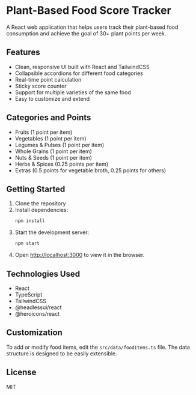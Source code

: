 # Plant-Based Food Score Tracker

A React web application that helps users track their plant-based food consumption and achieve the goal of 30+ plant points per week.

## Features

- Clean, responsive UI built with React and TailwindCSS
- Collapsible accordions for different food categories
- Real-time point calculation
- Sticky score counter
- Support for multiple varieties of the same food
- Easy to customize and extend

## Categories and Points

- Fruits (1 point per item)
- Vegetables (1 point per item)
- Legumes & Pulses (1 point per item)
- Whole Grains (1 point per item)
- Nuts & Seeds (1 point per item)
- Herbs & Spices (0.25 points per item)
- Extras (0.5 points for vegetable broth, 0.25 points for others)

## Getting Started

1. Clone the repository
2. Install dependencies:
   ```bash
   npm install
   ```
3. Start the development server:
   ```bash
   npm start
   ```
4. Open [http://localhost:3000](http://localhost:3000) to view it in the browser.

## Technologies Used

- React
- TypeScript
- TailwindCSS
- @headlessui/react
- @heroicons/react

## Customization

To add or modify food items, edit the `src/data/foodItems.ts` file. The data structure is designed to be easily extensible.

## License

MIT
